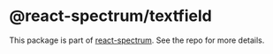 # @react-spectrum/textfield

This package is part of [react-spectrum](https://github.com/adobe-private/react-spectrum-v3). See the repo for more details.
